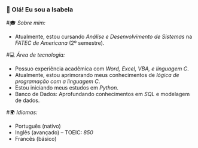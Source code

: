 ### 👋 Olá! Eu sou a Isabela  

#🎓 *Sobre mim:*  
- Atualmente, estou cursando *Análise e Desenvolvimento de Sistemas* na *FATEC de Americana* (2º semestre).  

#💻 *Área de tecnologia:*     
- Possuo experiência acadêmica com *Word, Excel, VBA, e linguagem C*.  
- Atualmente, estou aprimorando meus conhecimentos de *lógica de programação com a linguagem C*.
- Estou iniciando meus estudos em *Python*.
- Banco de Dados: Aprofundando conhecimentos em *SQL* e modelagem de dados. 

#🌍 *Idiomas:*  
- Português (nativo)  
- Inglês (avançado) – TOEIC: *850*
- Francês (básico)
